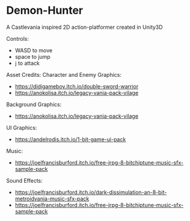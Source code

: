# Demon-Hunter
A Castlevania inspired 2D action-platformer created in Unity3D

Controls:
- WASD to move
- space to jump
- j to attack

Asset Credits:
Character and Enemy Graphics:
- https://didigameboy.itch.io/double-sword-warrior
- https://anokolisa.itch.io/legacy-vania-pack-vilage

Background Graphics:
- https://anokolisa.itch.io/legacy-vania-pack-vilage

UI Graphics:
- https://andelrodis.itch.io/1-bit-game-ui-pack

Music:
- https://joelfrancisburford.itch.io/free-jrpg-8-bitchiptune-music-sfx-sample-pack

Sound Effects:
- https://joelfrancisburford.itch.io/dark-dissimulation-an-8-bit-metroidvania-music-sfx-pack
- https://joelfrancisburford.itch.io/free-jrpg-8-bitchiptune-music-sfx-sample-pack
